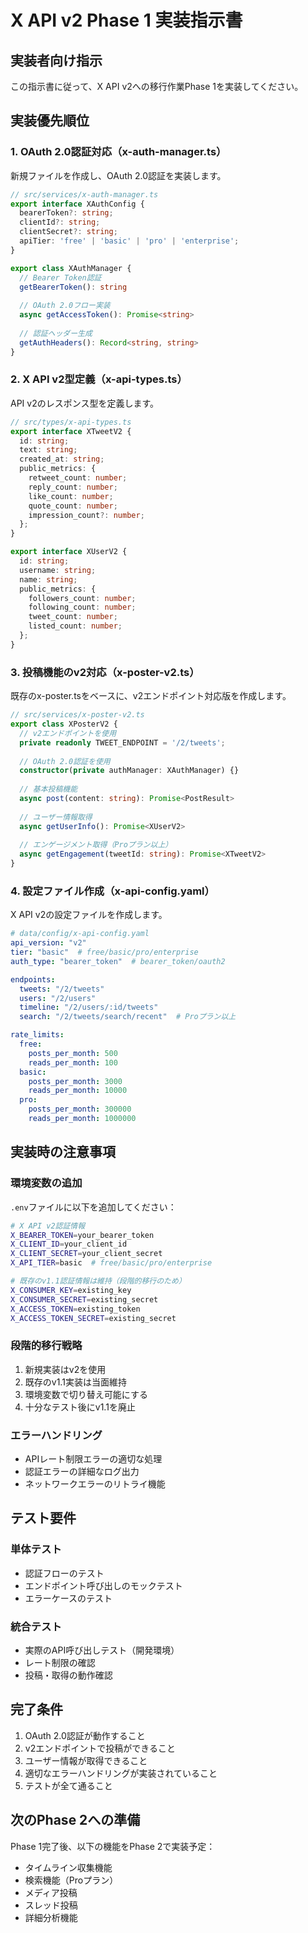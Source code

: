 # X API v2 Phase 1 実装指示書

## 実装者向け指示
この指示書に従って、X API v2への移行作業Phase 1を実装してください。

## 実装優先順位

### 1. OAuth 2.0認証対応（x-auth-manager.ts）
新規ファイルを作成し、OAuth 2.0認証を実装します。

```typescript
// src/services/x-auth-manager.ts
export interface XAuthConfig {
  bearerToken?: string;
  clientId?: string;
  clientSecret?: string;
  apiTier: 'free' | 'basic' | 'pro' | 'enterprise';
}

export class XAuthManager {
  // Bearer Token認証
  getBearerToken(): string
  
  // OAuth 2.0フロー実装
  async getAccessToken(): Promise<string>
  
  // 認証ヘッダー生成
  getAuthHeaders(): Record<string, string>
}
```

### 2. X API v2型定義（x-api-types.ts）
API v2のレスポンス型を定義します。

```typescript
// src/types/x-api-types.ts
export interface XTweetV2 {
  id: string;
  text: string;
  created_at: string;
  public_metrics: {
    retweet_count: number;
    reply_count: number;
    like_count: number;
    quote_count: number;
    impression_count?: number;
  };
}

export interface XUserV2 {
  id: string;
  username: string;
  name: string;
  public_metrics: {
    followers_count: number;
    following_count: number;
    tweet_count: number;
    listed_count: number;
  };
}
```

### 3. 投稿機能のv2対応（x-poster-v2.ts）
既存のx-poster.tsをベースに、v2エンドポイント対応版を作成します。

```typescript
// src/services/x-poster-v2.ts
export class XPosterV2 {
  // v2エンドポイントを使用
  private readonly TWEET_ENDPOINT = '/2/tweets';
  
  // OAuth 2.0認証を使用
  constructor(private authManager: XAuthManager) {}
  
  // 基本投稿機能
  async post(content: string): Promise<PostResult>
  
  // ユーザー情報取得
  async getUserInfo(): Promise<XUserV2>
  
  // エンゲージメント取得（Proプラン以上）
  async getEngagement(tweetId: string): Promise<XTweetV2>
}
```

### 4. 設定ファイル作成（x-api-config.yaml）
X API v2の設定ファイルを作成します。

```yaml
# data/config/x-api-config.yaml
api_version: "v2"
tier: "basic"  # free/basic/pro/enterprise
auth_type: "bearer_token"  # bearer_token/oauth2

endpoints:
  tweets: "/2/tweets"
  users: "/2/users"
  timeline: "/2/users/:id/tweets"
  search: "/2/tweets/search/recent"  # Proプラン以上

rate_limits:
  free:
    posts_per_month: 500
    reads_per_month: 100
  basic:
    posts_per_month: 3000
    reads_per_month: 10000
  pro:
    posts_per_month: 300000
    reads_per_month: 1000000
```

## 実装時の注意事項

### 環境変数の追加
`.env`ファイルに以下を追加してください：

```bash
# X API v2認証情報
X_BEARER_TOKEN=your_bearer_token
X_CLIENT_ID=your_client_id
X_CLIENT_SECRET=your_client_secret
X_API_TIER=basic  # free/basic/pro/enterprise

# 既存のv1.1認証情報は維持（段階的移行のため）
X_CONSUMER_KEY=existing_key
X_CONSUMER_SECRET=existing_secret
X_ACCESS_TOKEN=existing_token
X_ACCESS_TOKEN_SECRET=existing_secret
```

### 段階的移行戦略
1. 新規実装はv2を使用
2. 既存のv1.1実装は当面維持
3. 環境変数で切り替え可能にする
4. 十分なテスト後にv1.1を廃止

### エラーハンドリング
- APIレート制限エラーの適切な処理
- 認証エラーの詳細なログ出力
- ネットワークエラーのリトライ機能

## テスト要件

### 単体テスト
- 認証フローのテスト
- エンドポイント呼び出しのモックテスト
- エラーケースのテスト

### 統合テスト
- 実際のAPI呼び出しテスト（開発環境）
- レート制限の確認
- 投稿・取得の動作確認

## 完了条件
1. OAuth 2.0認証が動作すること
2. v2エンドポイントで投稿ができること
3. ユーザー情報が取得できること
4. 適切なエラーハンドリングが実装されていること
5. テストが全て通ること

## 次のPhase 2への準備
Phase 1完了後、以下の機能をPhase 2で実装予定：
- タイムライン収集機能
- 検索機能（Proプラン）
- メディア投稿
- スレッド投稿
- 詳細分析機能